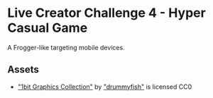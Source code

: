 # Live Creator Challenge 4 - Hyper Casual Game

A Frogger-like targeting mobile devices.

## Assets

* ["1bit Graphics Collection"](https://opengameart.org/content/1bit-graphics-collection) by ["drummyfish"](https://opengameart.org/users/drummyfish) is licensed CC0
